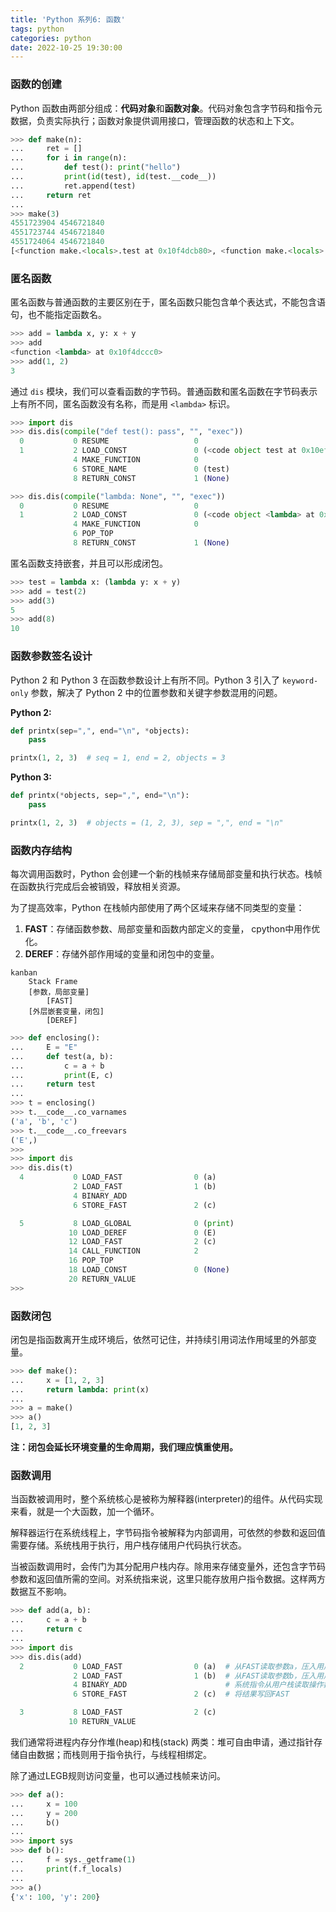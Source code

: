 ```yaml
---
title: 'Python 系列6: 函数'
tags: python
categories: python
date: 2022-10-25 19:30:00
---
```




### 函数的创建

Python 函数由两部分组成：**代码对象**和**函数对象**。代码对象包含字节码和指令元数据，负责实际执行；函数对象提供调用接口，管理函数的状态和上下文。

```python
>>> def make(n):
...     ret = []
...     for i in range(n):
...         def test(): print("hello")
...         print(id(test), id(test.__code__))
...         ret.append(test)
...     return ret
...
>>> make(3)
4551723904 4546721840
4551723744 4546721840
4551724064 4546721840
[<function make.<locals>.test at 0x10f4dcb80>, <function make.<locals>.test at 0x10f4dcae0>, <function make.<locals>.test at 0x10f4dcc20>]
```

### 匿名函数

匿名函数与普通函数的主要区别在于，匿名函数只能包含单个表达式，不能包含语句，也不能指定函数名。

```python
>>> add = lambda x, y: x + y
>>> add
<function <lambda> at 0x10f4dccc0>
>>> add(1, 2)
3
```

通过 `dis` 模块，我们可以查看函数的字节码。普通函数和匿名函数在字节码表示上有所不同，匿名函数没有名称，而是用 `<lambda>` 标识。

```python
>>> import dis
>>> dis.dis(compile("def test(): pass", "", "exec"))
  0           0 RESUME                   0
  1           2 LOAD_CONST               0 (<code object test at 0x10efeac10, file "", line 1>)  # 函数有名称
              4 MAKE_FUNCTION            0
              6 STORE_NAME               0 (test)
              8 RETURN_CONST             1 (None)

>>> dis.dis(compile("lambda: None", "", "exec"))
  0           0 RESUME                   0
  1           2 LOAD_CONST               0 (<code object <lambda> at 0x10efe8510, file "", line 1>)  # 匿名函数
              4 MAKE_FUNCTION            0
              6 POP_TOP
              8 RETURN_CONST             1 (None)
```

匿名函数支持嵌套，并且可以形成闭包。

```python
>>> test = lambda x: (lambda y: x + y)
>>> add = test(2)
>>> add(3)
5
>>> add(8)
10
```

### 函数参数签名设计

Python 2 和 Python 3 在函数参数设计上有所不同。Python 3 引入了 `keyword-only` 参数，解决了 Python 2 中的位置参数和关键字参数混用的问题。

**Python 2:**

```python
def printx(sep=",", end="\n", *objects):
    pass

printx(1, 2, 3)  # seq = 1, end = 2, objects = 3
```

**Python 3:**

```python
def printx(*objects, sep=",", end="\n"):
    pass

printx(1, 2, 3)  # objects = (1, 2, 3), sep = ",", end = "\n"
```

### 函数内存结构

每次调用函数时，Python 会创建一个新的栈帧来存储局部变量和执行状态。栈帧在函数执行完成后会被销毁，释放相关资源。

为了提高效率，Python 在栈帧内部使用了两个区域来存储不同类型的变量：

1. **FAST**：存储函数参数、局部变量和函数内部定义的变量， cpython中用作优化。
2. **DEREF**：存储外部作用域的变量和闭包中的变量。

```mermaid
kanban
    Stack Frame
    [参数，局部变量]
        [FAST]
    [外层嵌套变量，闭包]
        [DEREF]
```

```python
>>> def enclosing():
...     E = "E"
...     def test(a, b):
...         c = a + b
...         print(E, c)
...     return test
... 
>>> t = enclosing()
>>> t.__code__.co_varnames
('a', 'b', 'c')
>>> t.__code__.co_freevars
('E',)
>>> 
>>> import dis
>>> dis.dis(t)
  4           0 LOAD_FAST                0 (a)
              2 LOAD_FAST                1 (b)
              4 BINARY_ADD
              6 STORE_FAST               2 (c)

  5           8 LOAD_GLOBAL              0 (print)
             10 LOAD_DEREF               0 (E)
             12 LOAD_FAST                2 (c)
             14 CALL_FUNCTION            2
             16 POP_TOP
             18 LOAD_CONST               0 (None)
             20 RETURN_VALUE
>>> 
```

### 函数闭包

闭包是指函数离开生成环境后，依然可记住，并持续引用词法作用域里的外部变量。

```python
>>> def make():
...     x = [1, 2, 3]
...     return lambda: print(x)
... 
>>> a = make()
>>> a()
[1, 2, 3]
```

**注：闭包会延长环境变量的生命周期，我们理应慎重使用。**

### 函数调用

当函数被调用时，整个系统核心是被称为解释器(interpreter)的组件。从代码实现来看，就是一个大函数，加一个循环。

解释器运行在系统线程上，字节码指令被解释为内部调用，可依然的参数和返回值需要存储。系统栈用于执行，用户栈存储用户代码执行状态。

当被函数调用时，会传门为其分配用户栈内存。除用来存储变量外，还包含字节码参数和返回值所需的空间。对系统指来说，这里只能存放用户指令数据。这样两方数据互不影响。

```python
>>> def add(a, b):
...     c = a + b
...     return c
... 
>>> import dis
>>> dis.dis(add)
  2           0 LOAD_FAST                0 (a)  # 从FAST读取参数a，压入用户栈
              2 LOAD_FAST                1 (b)  # 从FAST读取参数b，压入用户栈
              4 BINARY_ADD                      # 系统指令从用户栈读取操作数，执行加法操作
              6 STORE_FAST               2 (c)  # 将结果写回FAST

  3           8 LOAD_FAST                2 (c)
             10 RETURN_VALUE

```

我们通常将进程内存分作堆(heap)和栈(stack) 两类：堆可自由申请，通过指针存储自由数据；而栈则用于指令执行，与线程相绑定。

除了通过LEGB规则访问变量，也可以通过栈帧来访问。

```python
>>> def a():
...     x = 100
...     y = 200
...     b()
... 
>>> import sys
>>> def b():
...     f = sys._getframe(1)
...     print(f.f_locals)
... 
>>> a()
{'x': 100, 'y': 200}

```

